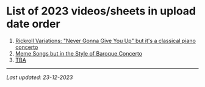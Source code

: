 # **List of 2023 videos/sheets in upload date order**

1. [Rickroll Variations: "Never Gonna Give You Up" but it's a classical piano concerto](Rickroll_Variations)
2. [Meme Songs but in the Style of Baroque Concerto](Concerto_In_D_Meme)
3. [TBA](We_Wish_You_A_Merry_Christmas_Adagio_and_Fugue)

-----
*Last updated: 23-12-2023*
